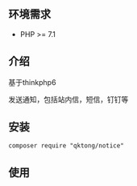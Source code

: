 ## 环境需求

- PHP >= 7.1

## 介绍

基于thinkphp6

发送通知，包括站内信，短信，钉钉等

## 安装

```shell
composer require "qktong/notice"
```

## 使用

